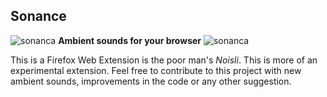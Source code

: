 ## Sonance

![sonanca](https://github.com/TheAdnan/sonance/blob/master/icons/sonance.png?raw=true) __Ambient sounds for your browser__ ![sonanca](https://github.com/TheAdnan/sonance/blob/master/icons/sonance.png?raw=true)

This is a Firefox Web Extension is the poor man's _Noisli_. This is more of an experimental extension. Feel free to contribute to this project with new ambient sounds, improvements in the code or any other suggestion.
